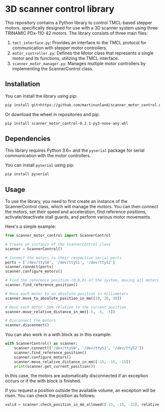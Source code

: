 # 3D scanner control library

This repository contains a Python library to control TMCL-based stepper motors, specifically designed for use with a 3D scanner system using three TRINAMIC PDx-110-42 motors. The library consists of three main files:

1. `tmcl_interface.py`: Provides an interface to the TMCL protocol for communication with stepper motor controllers.
2. `motor_controller.py`: Defines the Motor class that represents a single motor and its functions, utilizing the TMCL interface.
3. `scanner_motor_manager.py`: Manages multiple motor controllers by implementing the ScannerControl class.

## Installation
You can install the library using pip:

```bash
pip install git+https://github.com/martinunland/scanner_motor_control.git
```
Or download the wheel in repositories and pip:
```bash
pip install scanner_motor_control-0.2.1-py3-none-any.whl
```

## Dependencies

This library requires Python 3.6+ and the `pyserial` package for serial communication with the motor controllers.

You can install `pyserial` using pip:

```bash
pip install pyserial
```

## Usage

To use the library, you need to first create an instance of the ScannerControl class, which will manage the motors. You can then connect the motors, set their speed and acceleration, find reference positions, activate/deactivate stall guards, and perform various motor movements.

Here's a simple example:

```python
from scanner_motor_control import ScannerControl

# Create an instance of the ScannerControl class
scanner = ScannerControl()

# Connect the motors to their respective serial ports
ports = ['/dev/ttyS0', '/dev/ttyS1', '/dev/ttyS2']
scanner.connect(ports)
scanner.configure_motors()

# Find the reference position (0,0,0) of the system, moving all motors as far left as possible
scanner.find_reference_position()

# Move each motor to an absolute position in millimeters
scanner.move_to_absolute_position_in_mm([10, 20, 30])

# Move each motor -5mm relative to the current position
scanner.move_relative_distance_in_mm([-5, -5, -5])

# Disconnect the motors
scanner.disconnect()
```

You can also work in a with block as in this example:
```python
with ScannerControl() as scanner:
    scanner.connect(['/dev/ttyS0', '/dev/ttyS1', '/dev/ttyS2'])
    scanner.find_reference_position()
    scanner.configure_motors()
    scanner.move_relative_distance_in_mm([-15, -15, -15])
    print(scanner.get_current_position())
```
In this case, the motors are automatically disconnected if an exception occurs or if the with block is finished.

If you request a position outside the available volume, an exception will be risen. You can check the position as follows:
```python
valid = scanner.check_position_in_mm_allowed([-15, -15, -15], relative = True)
```
